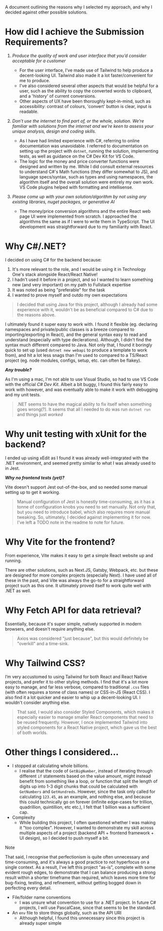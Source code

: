 
A document outlining the reasons why I selected my approach, and why I decided against other possible solutions.

# How did I achieve the Submission Requirements?
1. *Produce the quality of work and user interface that you’d consider acceptable for a customer*
    -  For the user interface, I've made use of Tailwind to help produce a decent-looking UI. Tailwind also made it a lot faster/convenient for me to produce.
    -  I've also considered several other aspects that would be helpful for a user, such as the ability to copy the converted words to clipboard, and a 'history' of current conversions.
    -  Other aspects of UX have been thoroughly kept-in-mind, such as accessibility: contrast of colours, 'convert' button is clear, input is readable.
  
2. *Don’t use the internet to find part of, or the whole, solution. We’re familiar with solutions from the internet and we’re keen to assess your unique analysis, design and coding skills.*
    - As I have had limited experience with C#, referring to online documentation was unavoidable. I referred to documentation on setting up the project with `dotnet`, running the solution, implementing tests, as well as guidance on the C# Dev Kit for VS Code.
    - The logic for the money and price converter functions were designed and written by me. While I did consult external resources to understand C#'s Math functions (they differ somewhat to JS), and language specs/syntax, such as types and using namespaces, the algorithm itself and the overall solution were entirely my own work. VS Code plugins helped with formatting and intellisense.

3. *Please come up with your own solution/algorithm by not using any existing libraries, nuget packages, or generative AI*
    - The money/price conversion algorithms and the entire React web page UI were implemented from scratch. I approached the algorithms the same as if I were to write them in TypeScript. The UI development was straightforward due to my familiarity with React.

# Why C#/.NET?

I decided on using C# for the backend because:
  1. It's more relevant to the role, and I would be using it in Technology One's stack alongside React/React Native!
  3. I hadn't used it before in a project, and so I wanted to learn something new (and very important) on my path to Fullstack expertise
  2. It was noted as being "preferable" for the task
  4. I wanted to prove myself and outdo my own expectations

> I decided that using Java for this project, although I already had some experience with it, wouldn't be as beneficial compared to C# due to the reasons above.

I ultimately found it super easy to work with. I found it flexible (eg. declaring namespaces and private/public classes is a breeze compared to importing/exporting in React), and the general syntax easy to read and understand (especially with type declerations). Although, I didn't find the syntax much different compared to Java.
Not only that, I found it boringly quick to set up (used `dotnet new webapi` to produce a template to work from), and hit a lot less snags than I'm used to compared to a TS/React project (eg. node modules, configs, setup, etc. can often be flakey).

***Any trouble?***

As I'm using a mac, I'm not able to use Visual Studio, so had to use VS Code with the official *C# Dev Kit*. Albeit a bit buggy, I found this fairly easy to work with however, and was eventually able to make it work with debugging and my unit tests.

> .NET seems to have the magical ability to fix itself when something goes wrong(?). It seems that all I needed to do was run `dotnet run` and things just *worked*

# Why unit testing with xUnit for the backend?

I ended up using xEdit as I found it was already well-integrated with the .NET environment, and seemed pretty similar to what I was already used to in Jest.

***Why no frontend tests (yet)?***

Vite doesn't support Jest out-of-the-box, and so needed some manual setting up to get it working.

> Manual configuration of Jest is honestly time-consuming, as it has a tonne of configuration knobs you need to set manually.
> Not only that, but you need to introduce babel, which also requires more manual tweaking.
> So, ultimately, I decided against implementing it for now. I've left a TODO note in the readme to note for future.

# Why Vite for the frontend?

From experience, Vite makes it easy to get a simple React website up and running. 

There are other solutions, such as Next.JS, Gatsby, Webpack, etc. but these are designed for more complex projects (especially Next). I have used all of these in the past, and Vite was always the go-to for a straightforward project such as this one. It ultimately proved itself to work quite well with .NET as well.

# Why Fetch API for data retrieval?

Essentially, because it's super simple, natively supported in modern browsers, and doesn't require anything else. 

> Axios was considered "just because", but this would definitely be "overkill" and a time-sink.

# Why Tailwind CSS?

I’m very accustomed to using Tailwind for both React and React Native projects, and prefer it to other styling methods. I find that it's a lot more easy to manage, and far less verbose, compared to traditional `.css` files (with often requires a tonne of class names) or CSS-in-JS (React CSS). 
I also find it a lot quicker and easier to whip up a decent-looking UI. I wouldn't consider anything else.

> That said, I would also consider Styled Components, which makes it especially easier to manage smaller React components that need to be reused frequently.
> However, I once implemented Tailwind into styled components for a React Native project, which gave us the best of both worlds.

# Other things I considered...

- I stopped at calculating whole billions.
    - I realise that the code of `GetBigNumber`, instead of iterating through different `if` statements based on the value amount, might instead benefit from something like a loop, or function that split the length of digits up into 1-3 digit chunks that could be calculated with `GetNumbers` and `GetHundreds`. However, since the task only called for calculating `123.45`, as an example, and nothing else, and because this could technically go on forever (infinite edge-cases for trillion, quadrillion, quintillion, etc etc.), I felt that 1 billion was a sufficient cap.
- Complexity
    - While building this project, I often questioned whether I was making it "too complex". However, I wanted to demonstrate my skill across multiple aspects of a project (backend API + frontend framework + UI design), so I decided to push myself a bit.
> [!NOTE]
> That said, I recognise that perfectionism is quite often unnecessary and time-consuming, and it's always a good practice to not hyperfocus on a single context. As a result, I've left this project "as-is", complete with some evident rough edges, to demonstrate that I can balance producing a strong result within a shorter timeframe than required, which leaves more time for bug-fixing, testing, and refinement, without getting bogged down in perfecting every detail.
- File/folder name conventions
    - I was unsure what convention to use for a .NET project. In future C# projects, I will use PascalCase, since that seems to be the standard.
- An `env` file to store things globally, such as the API URI
    - Although helpful, I found this unnecessary since this project is already super simple
